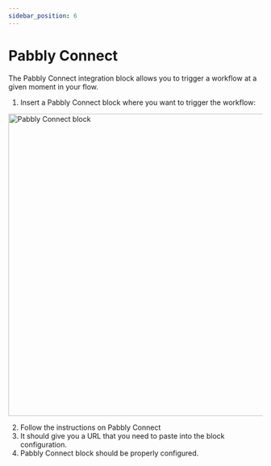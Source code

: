 ```yaml
---
sidebar_position: 6
---
```


# Pabbly Connect

The Pabbly Connect integration block allows you to trigger a workflow at a given moment in your flow.

1. Insert a Pabbly Connect block where you want to trigger the workflow:

<img
    src="/img/blocks/integrations/pabbly-connect.png"
    width="600"
    alt="Pabbly Connect block"
  />

2. Follow the instructions on Pabbly Connect
3. It should give you a URL that you need to paste into the block configuration.
4. Pabbly Connect block should be properly configured.
